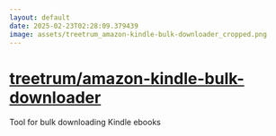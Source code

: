 ```yaml
---
layout: default
date: 2025-02-23T02:28:09.379439
image: assets/treetrum_amazon-kindle-bulk-downloader_cropped.png
---
```


# [treetrum/amazon-kindle-bulk-downloader](https://github.com/treetrum/amazon-kindle-bulk-downloader)

Tool for bulk downloading Kindle ebooks
